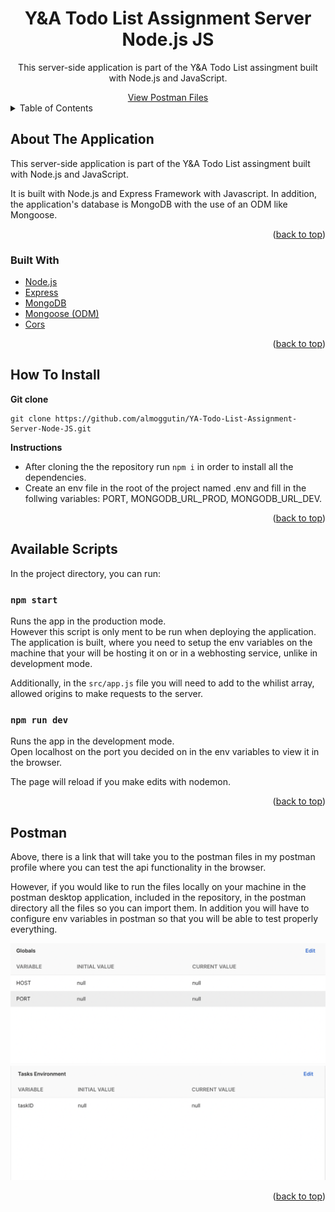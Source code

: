<div id="top"></div>

<h1 align="center">Y&A Todo List Assignment Server Node.js JS</h1>

<div align="center">
  <p align="center">
    This server-side application is part of the Y&A Todo List assingment built with Node.js and JavaScript. 
  </p>
    <a href="https://www.postman.com/almoggutin/workspace/y-a-todo-list-assignment/overview">View Postman Files</a>
</div>

<!-- TABLE OF CONTENTS -->
<details>
  <summary>Table of Contents</summary>
  <ol>
    <li>
      <a href="#about-the-application">About The Application</a>
      <ul>
        <li><a href="#built-with">Built With</a></li>
      </ul>
    </li>
    <li><a href="#how-to-install">How To Install</a></li>
    <li><a href="#available-scripts">Available Scripts</a></li>
    <li><a href="#postman">Postman</a></li>
  </ol>
</details>

<!-- ABOUT THE APPLICATION -->

## About The Application

This server-side application is part of the Y&A Todo List assingment built with Node.js and JavaScript.

It is built with Node.js and Express Framework with Javascript. In addition, the application's database is MongoDB with the use of an ODM like Mongoose.

<p align="right">(<a href="#top">back to top</a>)</p>

### Built With

-   [Node.js](https://nodejs.org/en/)
-   [Express](https://expressjs.com/)
-   [MongoDB](https://www.mongodb.com/)
-   [Mongoose (ODM)](https://mongoosejs.com/)
-   [Cors](https://www.npmjs.com/package/cors)

<p align="right">(<a href="#top">back to top</a>)</p>

<!-- INSTALLATION INSTRUCTIONS -->

## How To Install

**Git clone**

```
git clone https://github.com/almoggutin/YA-Todo-List-Assignment-Server-Node-JS.git
```

**Instructions**

-   After cloning the the repository run `npm i` in order to install all the dependencies.
-   Create an env file in the root of the project named .env and fill in the follwing variables: PORT, MONGODB_URL_PROD, MONGODB_URL_DEV.

<p align="right">(<a href="#top">back to top</a>)</p>

<!--  AVAILABLE SCRIPTS -->

## Available Scripts

In the project directory, you can run:

### `npm start`

Runs the app in the production mode.\
However this script is only ment to be run when deploying the application. The application is built, where you need to setup the env variables on the machine that your will be hosting it on or in a webhosting service, unlike in development mode.

Additionally, in the `src/app.js` file you will need to add to the whilist array, allowed origins to make requests to the server.

### `npm run dev`

Runs the app in the development mode.\
Open localhost on the port you decided on in the env variables to view it in the browser.

The page will reload if you make edits with nodemon.

<p align="right">(<a href="#top">back to top</a>)</p>

<!-- POSTMAN -->

## Postman

Above, there is a link that will take you to the postman files in my postman profile where you can test the api functionality in the browser.

However, if you would like to run the files locally on your machine in the postman desktop application, included in the repository, in the postman directory all the files so you can import them. In addition you will have to configure env variables in postman so that you will be able to test properly everything.

<div align="center">
  <img src="./assets/postman/postman-global-env-variables.png" alt="Postman global env variables."/>
  <img src="./assets/postman/postman-tasks-env-variables.png" alt="Postman tasks env variables."/>
</div>

<p align="right">(<a href="#top">back to top</a>)</p>

